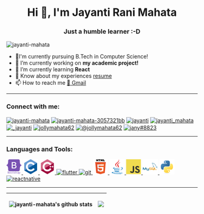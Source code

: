 
<h1 align="center">Hi 👋, I'm Jayanti Rani Mahata</h1>
<h3 align="center">Just a humble learner :-D</h3>

<p align="left"> <img src="https://komarev.com/ghpvc/?username=jayanti-mahata&label=Profile%20views&color=0e75b6&style=flat" alt="jayanti-mahata" /> </p>

- 🔭I'm currently pursuing B.Tech in Computer Science!
- 🔭 I’m currently working on **my academic project!**
- 🌱 I’m currently learning **React**
- 📄 Know about my experiences [resume](https://drive.google.com/file/d/1fRD7e_z4LgrbYJc_p1wMhK_ho9Uv3kx-/view?usp=sharing)
- 📫 How to reach me [📩 Gmail](janymahata62@gmail.com)

<hr>

<h3 align="left">Connect with me:</h3>
<p align="left">
<a href="https://codepen.io/jayanti-mahata" target="blank"><img align="center" src="https://raw.githubusercontent.com/rahuldkjain/github-profile-readme-generator/master/src/images/icons/Social/codepen.svg" alt="jayanti-mahata" height="30" width="40" /></a>
<a href="https://linkedin.com/in/jayanti-mahata-3057321bb" target="blank"><img align="center" src="https://raw.githubusercontent.com/rahuldkjain/github-profile-readme-generator/master/src/images/icons/Social/linked-in-alt.svg" alt="jayanti-mahata-3057321bb" height="30" width="40" /></a>
<a href="https://codesandbox.com/jayanti" target="blank"><img align="center" src="https://raw.githubusercontent.com/rahuldkjain/github-profile-readme-generator/master/src/images/icons/Social/codesandbox.svg" alt="jayanti" height="30" width="40" /></a>
<a href="https://www.codechef.com/users/jayanti_mahata" target="blank"><img align="center" src="https://cdn.jsdelivr.net/npm/simple-icons@3.1.0/icons/codechef.svg" alt="jayanti_mahata" height="30" width="40" /></a>
<a href="https://www.hackerrank.com/_jayanti" target="blank"><img align="center" src="https://raw.githubusercontent.com/rahuldkjain/github-profile-readme-generator/master/src/images/icons/Social/hackerrank.svg" alt="_jayanti" height="30" width="40" /></a>
<a href="https://www.leetcode.com/jollymahata62" target="blank"><img align="center" src="https://raw.githubusercontent.com/rahuldkjain/github-profile-readme-generator/master/src/images/icons/Social/leet-code.svg" alt="jollymahata62" height="30" width="40" /></a>
<a href="https://www.hackerearth.com/@jollymahata62" target="blank"><img align="center" src="https://raw.githubusercontent.com/rahuldkjain/github-profile-readme-generator/master/src/images/icons/Social/hackerearth.svg" alt="@jollymahata62" height="30" width="40" /></a>
<a href="https://discord.gg/jany#8823" target="blank"><img align="center" src="https://raw.githubusercontent.com/rahuldkjain/github-profile-readme-generator/master/src/images/icons/Social/discord.svg" alt="jany#8823" height="30" width="40" /></a>
</p>
<hr>
<h3 align="left">Languages and Tools:</h3>
<p align="left"> <a href="https://getbootstrap.com" target="_blank" rel="noreferrer"> <img src="https://raw.githubusercontent.com/devicons/devicon/master/icons/bootstrap/bootstrap-plain-wordmark.svg" alt="bootstrap" width="40" height="40"/> </a> <a href="https://www.cprogramming.com/" target="_blank" rel="noreferrer"> <img src="https://raw.githubusercontent.com/devicons/devicon/master/icons/c/c-original.svg" alt="c" width="40" height="40"/> </a> <a href="https://www.w3schools.com/cpp/" target="_blank" rel="noreferrer"> <img src="https://raw.githubusercontent.com/devicons/devicon/master/icons/cplusplus/cplusplus-original.svg" alt="cplusplus" width="40" height="40"/> </a> <a href="https://flutter.dev" target="_blank" rel="noreferrer"> <img src="https://www.vectorlogo.zone/logos/flutterio/flutterio-icon.svg" alt="flutter" width="40" height="40"/> </a> <a href="https://git-scm.com/" target="_blank" rel="noreferrer"> <img src="https://www.vectorlogo.zone/logos/git-scm/git-scm-icon.svg" alt="git" width="40" height="40"/> </a> <a href="https://www.w3.org/html/" target="_blank" rel="noreferrer"> <img src="https://raw.githubusercontent.com/devicons/devicon/master/icons/html5/html5-original-wordmark.svg" alt="html5" width="40" height="40"/> </a> <a href="https://www.java.com" target="_blank" rel="noreferrer"> <img src="https://raw.githubusercontent.com/devicons/devicon/master/icons/java/java-original.svg" alt="java" width="40" height="40"/> </a> <a href="https://developer.mozilla.org/en-US/docs/Web/JavaScript" target="_blank" rel="noreferrer"> <img src="https://raw.githubusercontent.com/devicons/devicon/master/icons/javascript/javascript-original.svg" alt="javascript" width="40" height="40"/> </a> <a href="https://www.mysql.com/" target="_blank" rel="noreferrer"> <img src="https://raw.githubusercontent.com/devicons/devicon/master/icons/mysql/mysql-original-wordmark.svg" alt="mysql" width="40" height="40"/> </a> <a href="https://www.python.org" target="_blank" rel="noreferrer"> <img src="https://raw.githubusercontent.com/devicons/devicon/master/icons/python/python-original.svg" alt="python" width="40" height="40"/> </a> <a href="https://reactnative.dev/" target="_blank" rel="noreferrer"> <img src="https://reactnative.dev/img/header_logo.svg" alt="reactnative" width="40" height="40"/> </a> </p>

<hr>

| <p><img align="center" src="https://github-readme-stats.vercel.app/api/top-langs?username=jayanti-mahata&show_icons=true&locale=en&layout=compact" alt="jayanti-mahata's github stats" /></p> | <a><img align="center" src="https://github-readme-stats.vercel.app/api?username=jayanti-mahata&show_icons=true&locale=en" /></a> |
| ------------- | ------------- |

